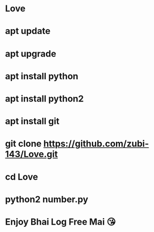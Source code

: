 # Love

# apt update

# apt upgrade

# apt install python

# apt install python2

# apt install git

# git clone https://github.com/zubi-143/Love.git

# cd Love 

# python2 number.py

# Enjoy Bhai Log Free Mai 😘

